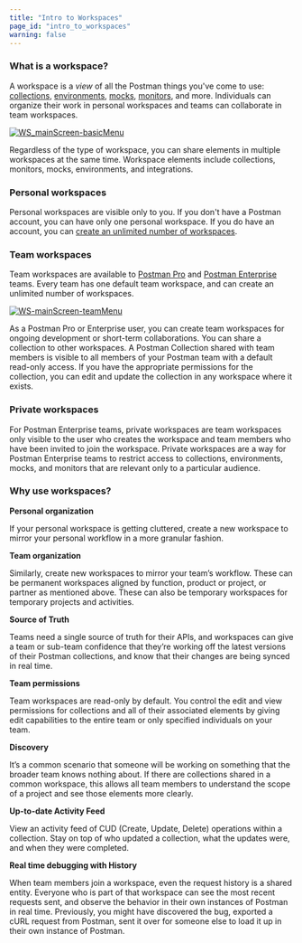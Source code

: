 ```yaml
---
title: "Intro to Workspaces"
page_id: "intro_to_workspaces"
warning: false
---
```


### What is a workspace?

A workspace is a _view_ of all the Postman things you've come to use: [collections](/docs/v6/postman/collections/intro_to_collections), [environments](/docs/v6/postman/environments_and_globals/intro_to_environments_and_globals), [mocks](/docs/v6/postman/mock_servers/intro_to_mock_servers), [monitors](/docs/v6/postman/monitors/intro_monitors), and more. Individuals can organize their work in personal workspaces and teams can collaborate in team workspaces.

[![WS_mainScreen-basicMenu](https://s3.amazonaws.com/postman-static-getpostman-com/postman-docs/WS-mainScreen-basicMenu.png)](https://s3.amazonaws.com/postman-static-getpostman-com/postman-docs/WS-mainScreen-basicMenu.png)

Regardless of the type of workspace, you can share elements in multiple workspaces at the same time. Workspace elements include collections, monitors, mocks, environments, and integrations.

### Personal workspaces

Personal workspaces are visible only to you. If you don't have a Postman account, you can have only one personal workspace. If you do have an account, you can [create an unlimited number of workspaces](/docs/v6/postman/workspaces/creating_workspaces).

### Team workspaces

Team workspaces are available to [Postman Pro](/docs/v6/pro/what_is_pro) and [Postman Enterprise](/docs/v6/enterprise/intro_to_enterprise) teams. Every team has one default team workspace, and can create an unlimited number of workspaces.

[![WS-mainScreen-teamMenu](https://s3.amazonaws.com/postman-static-getpostman-com/postman-docs/WS-mainScreen-teamenu.png)](https://s3.amazonaws.com/postman-static-getpostman-com/postman-docs/WS-mainScreen-teamenu.png)

As a Postman Pro or Enterprise user, you can create team workspaces for ongoing development or short-term collaborations. You can share a collection to other workspaces. A Postman Collection shared with team members is visible to all members of your Postman team with a default read-only access. If you have the appropriate permissions for the collection, you can edit and update the collection in any workspace where it exists.

### Private workspaces

For Postman Enterprise teams, private workspaces are team workspaces only visible to the user who creates the workspace and team members who have been invited to join the workspace. Private workspaces are a way for Postman Enterprise teams to restrict access to collections, environments, mocks, and monitors that are relevant only to a particular audience.

### Why use workspaces?

**Personal organization**

If your personal workspace is getting cluttered, create a new workspace to mirror your personal workflow in a more granular fashion.

**Team organization**

Similarly, create new workspaces to mirror your team’s workflow. These can be permanent workspaces aligned by function, product or project, or partner as mentioned above. These can also be temporary workspaces for temporary projects and activities.

**Source of Truth**

Teams need a single source of truth for their APIs, and workspaces can give a team or sub-team confidence that they’re working off the latest versions of their Postman collections, and know that their changes are being synced in real time.

**Team permissions**

Team workspaces are read-only by default. You control the edit and view permissions for collections and all of their associated elements by giving edit capabilities to the entire team or only specified individuals on your team.

**Discovery**

It’s a common scenario that someone will be working on something that the broader team knows nothing about. If there are collections shared in a common workspace, this allows all team members to understand the scope of a project and see those elements more clearly.

**Up-to-date Activity Feed**

View an activity feed of CUD (Create, Update, Delete) operations within a collection. Stay on top of who updated a collection, what the updates were, and when they were completed.

**Real time debugging with History**

When team members join a workspace, even the request history is a shared entity. Everyone who is part of that workspace can see the most recent requests sent, and observe the behavior in their own instances of Postman in real time. Previously, you might have discovered the bug, exported a cURL request from Postman, sent it over for someone else to load it up in their own instance of Postman.


















 

